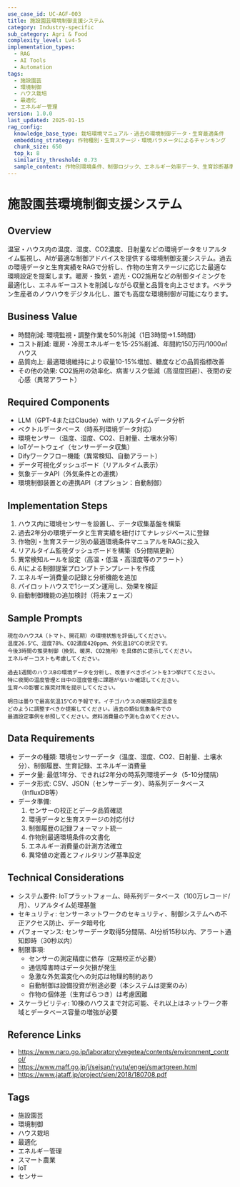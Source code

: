 ```yaml
---
use_case_id: UC-AGF-003
title: 施設園芸環境制御支援システム
category: Industry-specific
sub_category: Agri & Food
complexity_level: Lv4-5
implementation_types:
  - RAG
  - AI Tools
  - Automation
tags:
  - 施設園芸
  - 環境制御
  - ハウス栽培
  - 最適化
  - エネルギー管理
version: 1.0.0
last_updated: 2025-01-15
rag_config:
  knowledge_base_type: 栽培環境マニュアル・過去の環境制御データ・生育最適条件
  embedding_strategy: 作物種別・生育ステージ・環境パラメータによるチャンキング
  chunk_size: 650
  top_k: 8
  similarity_threshold: 0.73
  sample_content: 作物別環境条件、制御ロジック、エネルギー効率データ、生育診断基準
---
```


# 施設園芸環境制御支援システム

## Overview

温室・ハウス内の温度、湿度、CO2濃度、日射量などの環境データをリアルタイム監視し、AIが最適な制御アドバイスを提供する環境制御支援システム。過去の環境データと生育実績をRAGで分析し、作物の生育ステージに応じた最適な環境設定を提案します。暖房・換気・遮光・CO2施用などの制御タイミングを最適化し、エネルギーコストを削減しながら収量と品質を向上させます。ベテラン生産者のノウハウをデジタル化し、誰でも高度な環境制御が可能になります。

## Business Value

- 時間削減: 環境監視・調整作業を50%削減（1日3時間→1.5時間）
- コスト削減: 暖房・冷房エネルギーを15-25%削減、年間約150万円/1000㎡ハウス
- 品質向上: 最適環境維持により収量10-15%増加、糖度などの品質指標改善
- その他の効果: CO2施用の効率化、病害リスク低減（高湿度回避）、夜間の安心感（異常アラート）

## Required Components

- LLM（GPT-4またはClaude）with リアルタイムデータ分析
- ベクトルデータベース（時系列環境データ対応）
- 環境センサー（温度、湿度、CO2、日射量、土壌水分等）
- IoTゲートウェイ（センサーデータ収集）
- Difyワークフロー機能（異常検知、自動アラート）
- データ可視化ダッシュボード（リアルタイム表示）
- 気象データAPI（外気条件との連携）
- 環境制御装置との連携API（オプション：自動制御）

## Implementation Steps

1. ハウス内に環境センサーを設置し、データ収集基盤を構築
2. 過去2年分の環境データと生育実績を紐付けてナレッジベースに登録
3. 作物別・生育ステージ別の最適環境条件マニュアルをRAGに投入
4. リアルタイム監視ダッシュボードを構築（5分間隔更新）
5. 異常検知ルールを設定（高温・低温・高湿度等のアラート）
6. AIによる制御提案プロンプトテンプレートを作成
7. エネルギー消費量の記録と分析機能を追加
8. パイロットハウスで1シーズン運用し、効果を検証
9. 自動制御機能の追加検討（将来フェーズ）

## Sample Prompts

```
現在のハウスA（トマト、開花期）の環境状態を評価してください。
温度26.5℃、湿度78%、CO2濃度420ppm、外気温18℃の状況です。
今後3時間の推奨制御（換気、暖房、CO2施用）を具体的に提示してください。
エネルギーコストも考慮してください。
```

```
過去1週間のハウスBの環境データを分析し、改善すべきポイントを3つ挙げてください。
特に夜間の温度管理と日中の湿度管理に課題がないか確認してください。
生育への影響と推奨対策を提示してください。
```

```
明日は曇りで最高気温15℃の予報です。イチゴハウスの暖房設定温度を
どのように調整すべきか提案してください。過去の類似気象条件での
最適設定事例を参照してください。燃料消費量の予測も含めてください。
```

## Data Requirements

- データの種類: 環境センサーデータ（温度、湿度、CO2、日射量、土壌水分）、制御履歴、生育記録、エネルギー消費量
- データ量: 最低1年分、できれば2年分の時系列環境データ（5-10分間隔）
- データ形式: CSV、JSON（センサーデータ）、時系列データベース（InfluxDB等）
- データ準備:
  1. センサーの校正とデータ品質確認
  2. 環境データと生育ステージの対応付け
  3. 制御履歴の記録フォーマット統一
  4. 作物別最適環境条件の文書化
  5. エネルギー消費量の計測方法確立
  6. 異常値の定義とフィルタリング基準設定

## Technical Considerations

- システム要件: IoTプラットフォーム、時系列データベース（100万レコード/月）、リアルタイム処理基盤
- セキュリティ: センサーネットワークのセキュリティ、制御システムへの不正アクセス防止、データ暗号化
- パフォーマンス: センサーデータ取得5分間隔、AI分析15秒以内、アラート通知即時（30秒以内）
- 制限事項:
  - センサーの測定精度に依存（定期校正が必要）
  - 通信障害時はデータ欠損が発生
  - 急激な外気温変化への対応は物理的制約あり
  - 自動制御は設備投資が別途必要（本システムは提案のみ）
  - 作物の個体差（生育ばらつき）は考慮困難
- スケーラビリティ: 10棟のハウスまで対応可能、それ以上はネットワーク帯域とデータベース容量の増強が必要

## Reference Links

- https://www.naro.go.jp/laboratory/vegetea/contents/environment_control/
- https://www.maff.go.jp/j/seisan/ryutu/engei/smartgreen.html
- https://www.jataff.jp/project/sien/2018/180708.pdf

## Tags

- 施設園芸
- 環境制御
- ハウス栽培
- 最適化
- エネルギー管理
- スマート農業
- IoT
- センサー
